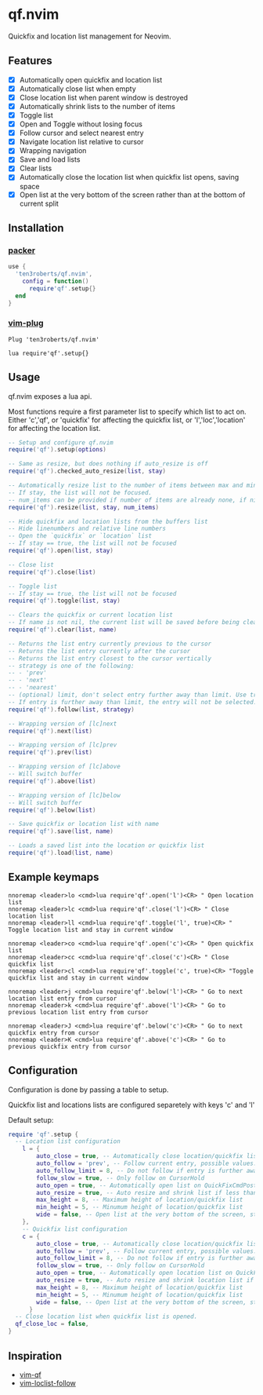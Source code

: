 # qf.nvim
Quickfix and location list management for Neovim.

## Features

- [X] Automatically open quickfix and location list
- [X] Automatically close list when empty
- [X] Close location list when parent window is destroyed
- [X] Automatically shrink lists to the number of items
- [X] Toggle list
- [X] Open and Toggle without losing focus
- [X] Follow cursor and select nearest entry
- [X] Navigate location list relative to cursor
- [X] Wrapping navigation
- [X] Save and load lists
- [X] Clear lists
- [X] Automatically close the location list when quickfix list opens, saving
  space
- [X] Open list at the very bottom of the screen rather than at the bottom of
  current split

## Installation
### [packer](https://github.com/wbthomason/packer.nvim)

```lua
use {
  'ten3roberts/qf.nvim',
    config = function()
      require'qf'.setup{}
  end
}
```

### [vim-plug](https://github.com/junegunn/vim-plug)

```vim
Plug 'ten3roberts/qf.nvim'

lua require'qf'.setup{}
```

## Usage

qf.nvim exposes a lua api.

Most functions require a first parameter list to specify which list to act on.
Either 'c','qf', or 'quickfix' for affecting the quickfix list, or
'l','loc','location' for affecting the location list. 

```lua
-- Setup and configure qf.nvim
require('qf').setup(options)

-- Same as resize, but does nothing if auto_resize is off
require('qf').checked_auto_resize(list, stay)

-- Automatically resize list to the number of items between max and min height
-- If stay, the list will not be focused.
-- num_items can be provided if number of items are already none, if nil, they will be queried
require('qf').resize(list, stay, num_items)

-- Hide quickfix and location lists from the buffers list
-- Hide linenumbers and relative line numbers
-- Open the `quickfix` or `location` list
-- If stay == true, the list will not be focused
require('qf').open(list, stay)

-- Close list
require('qf').close(list)

-- Toggle list
-- If stay == true, the list will not be focused
require('qf').toggle(list, stay)

-- Clears the quickfix or current location list
-- If name is not nil, the current list will be saved before being cleared
require('qf').clear(list, name)

-- Returns the list entry currently previous to the cursor
-- Returns the list entry currently after the cursor
-- Returns the list entry closest to the cursor vertically
-- strategy is one of the following:
-- - 'prev'
-- - 'next'
-- - 'nearest'
-- (optional) limit, don't select entry further away than limit. Use true to use config value
-- If entry is further away than limit, the entry will not be selected. This is to prevent recentering of cursor caused by setpos. There is no way to select an entry without jumping, so the cursor position is saved and restored instead.
require('qf').follow(list, strategy)

-- Wrapping version of [lc]next
require('qf').next(list)

-- Wrapping version of [lc]prev
require('qf').prev(list)

-- Wrapping version of [lc]above
-- Will switch buffer
require('qf').above(list)

-- Wrapping version of [lc]below
-- Will switch buffer
require('qf').below(list)

-- Save quickfix or location list with name
require('qf').save(list, name)

-- Loads a saved list into the location or quickfix list
require('qf').load(list, name)
```

## Example keymaps
```vim
nnoremap <leader>lo <cmd>lua require'qf'.open('l')<CR> " Open location list
nnoremap <leader>lc <cmd>lua require'qf'.close('l')<CR> " Close location list
nnoremap <leader>ll <cmd>lua require'qf'.toggle('l', true)<CR> " Toggle location list and stay in current window

nnoremap <leader>co <cmd>lua require'qf'.open('c')<CR> " Open quickfix list
nnoremap <leader>cc <cmd>lua require'qf'.close('c')<CR> " Close quickfix list
nnoremap <leader>cl <cmd>lua require'qf'.toggle('c', true)<CR> "Toggle quickfix list and stay in current window

nnoremap <leader>j <cmd>lua require'qf'.below('l')<CR> " Go to next location list entry from cursor
nnoremap <leader>k <cmd>lua require'qf'.above('l')<CR> " Go to previous location list entry from cursor

nnoremap <leader>J <cmd>lua require'qf'.below('c')<CR> " Go to next quickfix entry from cursor
nnoremap <leader>K <cmd>lua require'qf'.above('c')<CR> " Go to previous quickfix entry from cursor
```

## Configuration

Configuration is done by passing a table to setup.

Quickfix list and locations lists are configured separetely with keys 'c' and 'l'

Default setup:

```lua
require 'qf'.setup {
  -- Location list configuration
    l = {
        auto_close = true, -- Automatically close location/quickfix list if empty
        auto_follow = 'prev', -- Follow current entry, possible values: prev,next,nearest, or false to disable
        auto_follow_limit = 8, -- Do not follow if entry is further away than x lines
        follow_slow = true, -- Only follow on CursorHold
        auto_open = true, -- Automatically open list on QuickFixCmdPost
        auto_resize = true, -- Auto resize and shrink list if less than `max_height`
        max_height = 8, -- Maximum height of location/quickfix list
        min_height = 5, -- Minumum height of location/quickfix list
        wide = false, -- Open list at the very bottom of the screen, stretching the whole width.
    },
    -- Quickfix list configuration
    c = {
        auto_close = true, -- Automatically close location/quickfix list if empty
        auto_follow = 'prev', -- Follow current entry, possible values: prev,next,nearest, or false to disable
        auto_follow_limit = 8, -- Do not follow if entry is further away than x lines
        follow_slow = true, -- Only follow on CursorHold
        auto_open = true, -- Automatically open location list on QuickFixCmdPost
        auto_resize = true, -- Auto resize and shrink location list if less than `max_height`
        max_height = 8, -- Maximum height of location/quickfix list
        min_height = 5, -- Minumum height of location/quickfix list
        wide = false, -- Open list at the very bottom of the screen, stretching the whole width.
      }
  -- Close location list when quickfix list is opened.
  qf_close_loc = false,
}
```

## Inspiration
- [vim-qf](https://github.com/romainl/vim-qf)
- [vim-loclist-follow](https://github.com/elbeardmorez/vim-loclist-follow)
